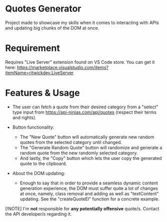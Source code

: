 # Quotes Generator

Project made to showcase my skills when it comes to interacting with APIs and updating big chunks of the DOM at once. 

# Requirement

Requires "Live Server" extension found on VS Code store.
You can get it here: https://marketplace.visualstudio.com/items?itemName=ritwickdey.LiveServer

# Features & Usage

- The user can fetch a quote from their desired category from a "select" type input from https://api-ninjas.com/api/quotes (respect their terms and rights). 

- Button functionality:
    - The "New Quote" button will automatically generate new random quotes from the selected category until changed.
    - The "Generate Random Quote" button will randomize and generate a random quote from the new randomly selected category.
    - And lastly, the "Copy" button which lets the user copy the generated quote to the clipboard.

- About the DOM updating:
    - Enough to say that in order to provide a seamless dynamic content generation experience, the DOM must suffer quite a lot of changes at once, namely, class removal and adding as well as "textContent" updating. See the "createQuoteEl" function for a concrete example.

[!NOTE]
I'm **__not__** responsible for **__any potentially offensive__** quote/s. Contact the API developer/s regarding it.
